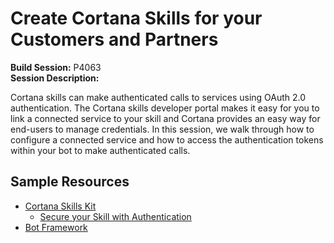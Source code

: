 # Create Cortana Skills for your Customers and Partners

**Build Session:** P4063<br/>
**Session Description:**

Cortana skills can make authenticated calls to services using OAuth 2.0 authentication. The Cortana skills developer portal makes it easy for you to link a connected service to your skill and Cortana provides an easy way for end-users to manage credentials. In this session, we walk through how to configure a connected service and how to access the authentication tokens within your bot to make authenticated calls.
<!--
* [Session Recording]()
-->
## Sample Resources

* [Cortana Skills Kit](https://developer.microsoft.com/en-us/Cortana)
	* [Secure your Skill with Authentication](https://docs.microsoft.com/en-us/cortana/tutorials/bot-skills/bot-skill-auth)
* [Bot Framework](https://dev.botframework.com/)
